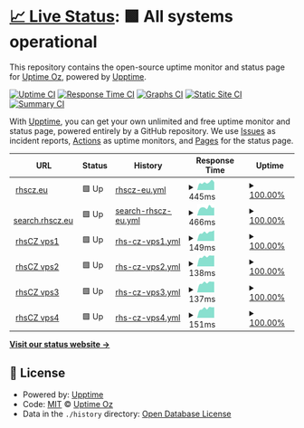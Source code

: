 # [📈 Live Status](https://up.rhscz.eu): <!--live status--> **🟩 All systems operational**

This repository contains the open-source uptime monitor and status page for [Uptime Oz](https://up.rhscz.eu), powered by [Upptime](https://github.com/upptime/upptime).

[![Uptime CI](https://github.com/uptime/uptime/workflows/Uptime%20CI/badge.svg)](https://github.com/uptime/uptime/actions?query=workflow%3A%22Uptime+CI%22)
[![Response Time CI](https://github.com/uptime/uptime/workflows/Response%20Time%20CI/badge.svg)](https://github.com/uptime/uptime/actions?query=workflow%3A%22Response+Time+CI%22)
[![Graphs CI](https://github.com/uptime/uptime/workflows/Graphs%20CI/badge.svg)](https://github.com/uptime/uptime/actions?query=workflow%3A%22Graphs+CI%22)
[![Static Site CI](https://github.com/uptime/uptime/workflows/Static%20Site%20CI/badge.svg)](https://github.com/uptime/uptime/actions?query=workflow%3A%22Static+Site+CI%22)
[![Summary CI](https://github.com/uptime/uptime/workflows/Summary%20CI/badge.svg)](https://github.com/uptime/uptime/actions?query=workflow%3A%22Summary+CI%22)

With [Upptime](https://upptime.js.org), you can get your own unlimited and free uptime monitor and status page, powered entirely by a GitHub repository. We use [Issues](https://github.com/uptime/uptime/issues) as incident reports, [Actions](https://github.com/uptime/uptime/actions) as uptime monitors, and [Pages](https://up.rhscz.eu) for the status page.

<!--start: status pages-->
<!-- This summary is generated by Upptime (https://github.com/upptime/upptime) -->
<!-- Do not edit this manually, your changes will be overwritten -->
<!-- prettier-ignore -->
| URL | Status | History | Response Time | Uptime |
| --- | ------ | ------- | ------------- | ------ |
| <img alt="" src="https://icons.duckduckgo.com/ip3/rhscz.eu.ico" height="13"> [rhscz.eu](https://rhscz.eu) | 🟩 Up | [rhscz-eu.yml](https://github.com/rhsCZ/uptime/commits/HEAD/history/rhscz-eu.yml) | <details><summary><img alt="Response time graph" src="./graphs/rhscz-eu/response-time-week.png" height="20"> 445ms</summary><br><a href="https://up.rhscz.eu/history/rhscz-eu"><img alt="Response time 650" src="https://img.shields.io/endpoint?url=https%3A%2F%2Fraw.githubusercontent.com%2FrhsCZ%2Fuptime%2FHEAD%2Fapi%2Frhscz-eu%2Fresponse-time.json"></a><br><a href="https://up.rhscz.eu/history/rhscz-eu"><img alt="24-hour response time 319" src="https://img.shields.io/endpoint?url=https%3A%2F%2Fraw.githubusercontent.com%2FrhsCZ%2Fuptime%2FHEAD%2Fapi%2Frhscz-eu%2Fresponse-time-day.json"></a><br><a href="https://up.rhscz.eu/history/rhscz-eu"><img alt="7-day response time 445" src="https://img.shields.io/endpoint?url=https%3A%2F%2Fraw.githubusercontent.com%2FrhsCZ%2Fuptime%2FHEAD%2Fapi%2Frhscz-eu%2Fresponse-time-week.json"></a><br><a href="https://up.rhscz.eu/history/rhscz-eu"><img alt="30-day response time 737" src="https://img.shields.io/endpoint?url=https%3A%2F%2Fraw.githubusercontent.com%2FrhsCZ%2Fuptime%2FHEAD%2Fapi%2Frhscz-eu%2Fresponse-time-month.json"></a><br><a href="https://up.rhscz.eu/history/rhscz-eu"><img alt="1-year response time 650" src="https://img.shields.io/endpoint?url=https%3A%2F%2Fraw.githubusercontent.com%2FrhsCZ%2Fuptime%2FHEAD%2Fapi%2Frhscz-eu%2Fresponse-time-year.json"></a></details> | <details><summary><a href="https://up.rhscz.eu/history/rhscz-eu">100.00%</a></summary><a href="https://up.rhscz.eu/history/rhscz-eu"><img alt="All-time uptime 100.00%" src="https://img.shields.io/endpoint?url=https%3A%2F%2Fraw.githubusercontent.com%2FrhsCZ%2Fuptime%2FHEAD%2Fapi%2Frhscz-eu%2Fuptime.json"></a><br><a href="https://up.rhscz.eu/history/rhscz-eu"><img alt="24-hour uptime 100.00%" src="https://img.shields.io/endpoint?url=https%3A%2F%2Fraw.githubusercontent.com%2FrhsCZ%2Fuptime%2FHEAD%2Fapi%2Frhscz-eu%2Fuptime-day.json"></a><br><a href="https://up.rhscz.eu/history/rhscz-eu"><img alt="7-day uptime 100.00%" src="https://img.shields.io/endpoint?url=https%3A%2F%2Fraw.githubusercontent.com%2FrhsCZ%2Fuptime%2FHEAD%2Fapi%2Frhscz-eu%2Fuptime-week.json"></a><br><a href="https://up.rhscz.eu/history/rhscz-eu"><img alt="30-day uptime 100.00%" src="https://img.shields.io/endpoint?url=https%3A%2F%2Fraw.githubusercontent.com%2FrhsCZ%2Fuptime%2FHEAD%2Fapi%2Frhscz-eu%2Fuptime-month.json"></a><br><a href="https://up.rhscz.eu/history/rhscz-eu"><img alt="1-year uptime 100.00%" src="https://img.shields.io/endpoint?url=https%3A%2F%2Fraw.githubusercontent.com%2FrhsCZ%2Fuptime%2FHEAD%2Fapi%2Frhscz-eu%2Fuptime-year.json"></a></details>
| <img alt="" src="https://icons.duckduckgo.com/ip3/search.rhscz.eu.ico" height="13"> [search.rhscz.eu](https://search.rhscz.eu) | 🟩 Up | [search-rhscz-eu.yml](https://github.com/rhsCZ/uptime/commits/HEAD/history/search-rhscz-eu.yml) | <details><summary><img alt="Response time graph" src="./graphs/search-rhscz-eu/response-time-week.png" height="20"> 466ms</summary><br><a href="https://up.rhscz.eu/history/search-rhscz-eu"><img alt="Response time 613" src="https://img.shields.io/endpoint?url=https%3A%2F%2Fraw.githubusercontent.com%2FrhsCZ%2Fuptime%2FHEAD%2Fapi%2Fsearch-rhscz-eu%2Fresponse-time.json"></a><br><a href="https://up.rhscz.eu/history/search-rhscz-eu"><img alt="24-hour response time 316" src="https://img.shields.io/endpoint?url=https%3A%2F%2Fraw.githubusercontent.com%2FrhsCZ%2Fuptime%2FHEAD%2Fapi%2Fsearch-rhscz-eu%2Fresponse-time-day.json"></a><br><a href="https://up.rhscz.eu/history/search-rhscz-eu"><img alt="7-day response time 466" src="https://img.shields.io/endpoint?url=https%3A%2F%2Fraw.githubusercontent.com%2FrhsCZ%2Fuptime%2FHEAD%2Fapi%2Fsearch-rhscz-eu%2Fresponse-time-week.json"></a><br><a href="https://up.rhscz.eu/history/search-rhscz-eu"><img alt="30-day response time 692" src="https://img.shields.io/endpoint?url=https%3A%2F%2Fraw.githubusercontent.com%2FrhsCZ%2Fuptime%2FHEAD%2Fapi%2Fsearch-rhscz-eu%2Fresponse-time-month.json"></a><br><a href="https://up.rhscz.eu/history/search-rhscz-eu"><img alt="1-year response time 613" src="https://img.shields.io/endpoint?url=https%3A%2F%2Fraw.githubusercontent.com%2FrhsCZ%2Fuptime%2FHEAD%2Fapi%2Fsearch-rhscz-eu%2Fresponse-time-year.json"></a></details> | <details><summary><a href="https://up.rhscz.eu/history/search-rhscz-eu">100.00%</a></summary><a href="https://up.rhscz.eu/history/search-rhscz-eu"><img alt="All-time uptime 100.00%" src="https://img.shields.io/endpoint?url=https%3A%2F%2Fraw.githubusercontent.com%2FrhsCZ%2Fuptime%2FHEAD%2Fapi%2Fsearch-rhscz-eu%2Fuptime.json"></a><br><a href="https://up.rhscz.eu/history/search-rhscz-eu"><img alt="24-hour uptime 100.00%" src="https://img.shields.io/endpoint?url=https%3A%2F%2Fraw.githubusercontent.com%2FrhsCZ%2Fuptime%2FHEAD%2Fapi%2Fsearch-rhscz-eu%2Fuptime-day.json"></a><br><a href="https://up.rhscz.eu/history/search-rhscz-eu"><img alt="7-day uptime 100.00%" src="https://img.shields.io/endpoint?url=https%3A%2F%2Fraw.githubusercontent.com%2FrhsCZ%2Fuptime%2FHEAD%2Fapi%2Fsearch-rhscz-eu%2Fuptime-week.json"></a><br><a href="https://up.rhscz.eu/history/search-rhscz-eu"><img alt="30-day uptime 100.00%" src="https://img.shields.io/endpoint?url=https%3A%2F%2Fraw.githubusercontent.com%2FrhsCZ%2Fuptime%2FHEAD%2Fapi%2Fsearch-rhscz-eu%2Fuptime-month.json"></a><br><a href="https://up.rhscz.eu/history/search-rhscz-eu"><img alt="1-year uptime 100.00%" src="https://img.shields.io/endpoint?url=https%3A%2F%2Fraw.githubusercontent.com%2FrhsCZ%2Fuptime%2FHEAD%2Fapi%2Fsearch-rhscz-eu%2Fuptime-year.json"></a></details>
| <img alt="" src="https://icons.duckduckgo.com/ip3/null.ico" height="13"> [rhsCZ vps1](vps.rhscz.eu) | 🟩 Up | [rhs-cz-vps1.yml](https://github.com/rhsCZ/uptime/commits/HEAD/history/rhs-cz-vps1.yml) | <details><summary><img alt="Response time graph" src="./graphs/rhs-cz-vps1/response-time-week.png" height="20"> 149ms</summary><br><a href="https://up.rhscz.eu/history/rhs-cz-vps1"><img alt="Response time 145" src="https://img.shields.io/endpoint?url=https%3A%2F%2Fraw.githubusercontent.com%2FrhsCZ%2Fuptime%2FHEAD%2Fapi%2Frhs-cz-vps1%2Fresponse-time.json"></a><br><a href="https://up.rhscz.eu/history/rhs-cz-vps1"><img alt="24-hour response time 121" src="https://img.shields.io/endpoint?url=https%3A%2F%2Fraw.githubusercontent.com%2FrhsCZ%2Fuptime%2FHEAD%2Fapi%2Frhs-cz-vps1%2Fresponse-time-day.json"></a><br><a href="https://up.rhscz.eu/history/rhs-cz-vps1"><img alt="7-day response time 149" src="https://img.shields.io/endpoint?url=https%3A%2F%2Fraw.githubusercontent.com%2FrhsCZ%2Fuptime%2FHEAD%2Fapi%2Frhs-cz-vps1%2Fresponse-time-week.json"></a><br><a href="https://up.rhscz.eu/history/rhs-cz-vps1"><img alt="30-day response time 150" src="https://img.shields.io/endpoint?url=https%3A%2F%2Fraw.githubusercontent.com%2FrhsCZ%2Fuptime%2FHEAD%2Fapi%2Frhs-cz-vps1%2Fresponse-time-month.json"></a><br><a href="https://up.rhscz.eu/history/rhs-cz-vps1"><img alt="1-year response time 145" src="https://img.shields.io/endpoint?url=https%3A%2F%2Fraw.githubusercontent.com%2FrhsCZ%2Fuptime%2FHEAD%2Fapi%2Frhs-cz-vps1%2Fresponse-time-year.json"></a></details> | <details><summary><a href="https://up.rhscz.eu/history/rhs-cz-vps1">100.00%</a></summary><a href="https://up.rhscz.eu/history/rhs-cz-vps1"><img alt="All-time uptime 100.00%" src="https://img.shields.io/endpoint?url=https%3A%2F%2Fraw.githubusercontent.com%2FrhsCZ%2Fuptime%2FHEAD%2Fapi%2Frhs-cz-vps1%2Fuptime.json"></a><br><a href="https://up.rhscz.eu/history/rhs-cz-vps1"><img alt="24-hour uptime 100.00%" src="https://img.shields.io/endpoint?url=https%3A%2F%2Fraw.githubusercontent.com%2FrhsCZ%2Fuptime%2FHEAD%2Fapi%2Frhs-cz-vps1%2Fuptime-day.json"></a><br><a href="https://up.rhscz.eu/history/rhs-cz-vps1"><img alt="7-day uptime 100.00%" src="https://img.shields.io/endpoint?url=https%3A%2F%2Fraw.githubusercontent.com%2FrhsCZ%2Fuptime%2FHEAD%2Fapi%2Frhs-cz-vps1%2Fuptime-week.json"></a><br><a href="https://up.rhscz.eu/history/rhs-cz-vps1"><img alt="30-day uptime 100.00%" src="https://img.shields.io/endpoint?url=https%3A%2F%2Fraw.githubusercontent.com%2FrhsCZ%2Fuptime%2FHEAD%2Fapi%2Frhs-cz-vps1%2Fuptime-month.json"></a><br><a href="https://up.rhscz.eu/history/rhs-cz-vps1"><img alt="1-year uptime 100.00%" src="https://img.shields.io/endpoint?url=https%3A%2F%2Fraw.githubusercontent.com%2FrhsCZ%2Fuptime%2FHEAD%2Fapi%2Frhs-cz-vps1%2Fuptime-year.json"></a></details>
| <img alt="" src="https://icons.duckduckgo.com/ip3/null.ico" height="13"> [rhsCZ vps2](vps2.rhscz.eu) | 🟩 Up | [rhs-cz-vps2.yml](https://github.com/rhsCZ/uptime/commits/HEAD/history/rhs-cz-vps2.yml) | <details><summary><img alt="Response time graph" src="./graphs/rhs-cz-vps2/response-time-week.png" height="20"> 138ms</summary><br><a href="https://up.rhscz.eu/history/rhs-cz-vps2"><img alt="Response time 158" src="https://img.shields.io/endpoint?url=https%3A%2F%2Fraw.githubusercontent.com%2FrhsCZ%2Fuptime%2FHEAD%2Fapi%2Frhs-cz-vps2%2Fresponse-time.json"></a><br><a href="https://up.rhscz.eu/history/rhs-cz-vps2"><img alt="24-hour response time 117" src="https://img.shields.io/endpoint?url=https%3A%2F%2Fraw.githubusercontent.com%2FrhsCZ%2Fuptime%2FHEAD%2Fapi%2Frhs-cz-vps2%2Fresponse-time-day.json"></a><br><a href="https://up.rhscz.eu/history/rhs-cz-vps2"><img alt="7-day response time 138" src="https://img.shields.io/endpoint?url=https%3A%2F%2Fraw.githubusercontent.com%2FrhsCZ%2Fuptime%2FHEAD%2Fapi%2Frhs-cz-vps2%2Fresponse-time-week.json"></a><br><a href="https://up.rhscz.eu/history/rhs-cz-vps2"><img alt="30-day response time 166" src="https://img.shields.io/endpoint?url=https%3A%2F%2Fraw.githubusercontent.com%2FrhsCZ%2Fuptime%2FHEAD%2Fapi%2Frhs-cz-vps2%2Fresponse-time-month.json"></a><br><a href="https://up.rhscz.eu/history/rhs-cz-vps2"><img alt="1-year response time 158" src="https://img.shields.io/endpoint?url=https%3A%2F%2Fraw.githubusercontent.com%2FrhsCZ%2Fuptime%2FHEAD%2Fapi%2Frhs-cz-vps2%2Fresponse-time-year.json"></a></details> | <details><summary><a href="https://up.rhscz.eu/history/rhs-cz-vps2">100.00%</a></summary><a href="https://up.rhscz.eu/history/rhs-cz-vps2"><img alt="All-time uptime 100.00%" src="https://img.shields.io/endpoint?url=https%3A%2F%2Fraw.githubusercontent.com%2FrhsCZ%2Fuptime%2FHEAD%2Fapi%2Frhs-cz-vps2%2Fuptime.json"></a><br><a href="https://up.rhscz.eu/history/rhs-cz-vps2"><img alt="24-hour uptime 100.00%" src="https://img.shields.io/endpoint?url=https%3A%2F%2Fraw.githubusercontent.com%2FrhsCZ%2Fuptime%2FHEAD%2Fapi%2Frhs-cz-vps2%2Fuptime-day.json"></a><br><a href="https://up.rhscz.eu/history/rhs-cz-vps2"><img alt="7-day uptime 100.00%" src="https://img.shields.io/endpoint?url=https%3A%2F%2Fraw.githubusercontent.com%2FrhsCZ%2Fuptime%2FHEAD%2Fapi%2Frhs-cz-vps2%2Fuptime-week.json"></a><br><a href="https://up.rhscz.eu/history/rhs-cz-vps2"><img alt="30-day uptime 100.00%" src="https://img.shields.io/endpoint?url=https%3A%2F%2Fraw.githubusercontent.com%2FrhsCZ%2Fuptime%2FHEAD%2Fapi%2Frhs-cz-vps2%2Fuptime-month.json"></a><br><a href="https://up.rhscz.eu/history/rhs-cz-vps2"><img alt="1-year uptime 100.00%" src="https://img.shields.io/endpoint?url=https%3A%2F%2Fraw.githubusercontent.com%2FrhsCZ%2Fuptime%2FHEAD%2Fapi%2Frhs-cz-vps2%2Fuptime-year.json"></a></details>
| <img alt="" src="https://icons.duckduckgo.com/ip3/null.ico" height="13"> [rhsCZ vps3](vps3.rhscz.eu) | 🟩 Up | [rhs-cz-vps3.yml](https://github.com/rhsCZ/uptime/commits/HEAD/history/rhs-cz-vps3.yml) | <details><summary><img alt="Response time graph" src="./graphs/rhs-cz-vps3/response-time-week.png" height="20"> 137ms</summary><br><a href="https://up.rhscz.eu/history/rhs-cz-vps3"><img alt="Response time 171" src="https://img.shields.io/endpoint?url=https%3A%2F%2Fraw.githubusercontent.com%2FrhsCZ%2Fuptime%2FHEAD%2Fapi%2Frhs-cz-vps3%2Fresponse-time.json"></a><br><a href="https://up.rhscz.eu/history/rhs-cz-vps3"><img alt="24-hour response time 116" src="https://img.shields.io/endpoint?url=https%3A%2F%2Fraw.githubusercontent.com%2FrhsCZ%2Fuptime%2FHEAD%2Fapi%2Frhs-cz-vps3%2Fresponse-time-day.json"></a><br><a href="https://up.rhscz.eu/history/rhs-cz-vps3"><img alt="7-day response time 137" src="https://img.shields.io/endpoint?url=https%3A%2F%2Fraw.githubusercontent.com%2FrhsCZ%2Fuptime%2FHEAD%2Fapi%2Frhs-cz-vps3%2Fresponse-time-week.json"></a><br><a href="https://up.rhscz.eu/history/rhs-cz-vps3"><img alt="30-day response time 191" src="https://img.shields.io/endpoint?url=https%3A%2F%2Fraw.githubusercontent.com%2FrhsCZ%2Fuptime%2FHEAD%2Fapi%2Frhs-cz-vps3%2Fresponse-time-month.json"></a><br><a href="https://up.rhscz.eu/history/rhs-cz-vps3"><img alt="1-year response time 171" src="https://img.shields.io/endpoint?url=https%3A%2F%2Fraw.githubusercontent.com%2FrhsCZ%2Fuptime%2FHEAD%2Fapi%2Frhs-cz-vps3%2Fresponse-time-year.json"></a></details> | <details><summary><a href="https://up.rhscz.eu/history/rhs-cz-vps3">100.00%</a></summary><a href="https://up.rhscz.eu/history/rhs-cz-vps3"><img alt="All-time uptime 100.00%" src="https://img.shields.io/endpoint?url=https%3A%2F%2Fraw.githubusercontent.com%2FrhsCZ%2Fuptime%2FHEAD%2Fapi%2Frhs-cz-vps3%2Fuptime.json"></a><br><a href="https://up.rhscz.eu/history/rhs-cz-vps3"><img alt="24-hour uptime 100.00%" src="https://img.shields.io/endpoint?url=https%3A%2F%2Fraw.githubusercontent.com%2FrhsCZ%2Fuptime%2FHEAD%2Fapi%2Frhs-cz-vps3%2Fuptime-day.json"></a><br><a href="https://up.rhscz.eu/history/rhs-cz-vps3"><img alt="7-day uptime 100.00%" src="https://img.shields.io/endpoint?url=https%3A%2F%2Fraw.githubusercontent.com%2FrhsCZ%2Fuptime%2FHEAD%2Fapi%2Frhs-cz-vps3%2Fuptime-week.json"></a><br><a href="https://up.rhscz.eu/history/rhs-cz-vps3"><img alt="30-day uptime 100.00%" src="https://img.shields.io/endpoint?url=https%3A%2F%2Fraw.githubusercontent.com%2FrhsCZ%2Fuptime%2FHEAD%2Fapi%2Frhs-cz-vps3%2Fuptime-month.json"></a><br><a href="https://up.rhscz.eu/history/rhs-cz-vps3"><img alt="1-year uptime 100.00%" src="https://img.shields.io/endpoint?url=https%3A%2F%2Fraw.githubusercontent.com%2FrhsCZ%2Fuptime%2FHEAD%2Fapi%2Frhs-cz-vps3%2Fuptime-year.json"></a></details>
| <img alt="" src="https://icons.duckduckgo.com/ip3/null.ico" height="13"> [rhsCZ vps4](vps4.rhscz.eu) | 🟩 Up | [rhs-cz-vps4.yml](https://github.com/rhsCZ/uptime/commits/HEAD/history/rhs-cz-vps4.yml) | <details><summary><img alt="Response time graph" src="./graphs/rhs-cz-vps4/response-time-week.png" height="20"> 151ms</summary><br><a href="https://up.rhscz.eu/history/rhs-cz-vps4"><img alt="Response time 159" src="https://img.shields.io/endpoint?url=https%3A%2F%2Fraw.githubusercontent.com%2FrhsCZ%2Fuptime%2FHEAD%2Fapi%2Frhs-cz-vps4%2Fresponse-time.json"></a><br><a href="https://up.rhscz.eu/history/rhs-cz-vps4"><img alt="24-hour response time 122" src="https://img.shields.io/endpoint?url=https%3A%2F%2Fraw.githubusercontent.com%2FrhsCZ%2Fuptime%2FHEAD%2Fapi%2Frhs-cz-vps4%2Fresponse-time-day.json"></a><br><a href="https://up.rhscz.eu/history/rhs-cz-vps4"><img alt="7-day response time 151" src="https://img.shields.io/endpoint?url=https%3A%2F%2Fraw.githubusercontent.com%2FrhsCZ%2Fuptime%2FHEAD%2Fapi%2Frhs-cz-vps4%2Fresponse-time-week.json"></a><br><a href="https://up.rhscz.eu/history/rhs-cz-vps4"><img alt="30-day response time 170" src="https://img.shields.io/endpoint?url=https%3A%2F%2Fraw.githubusercontent.com%2FrhsCZ%2Fuptime%2FHEAD%2Fapi%2Frhs-cz-vps4%2Fresponse-time-month.json"></a><br><a href="https://up.rhscz.eu/history/rhs-cz-vps4"><img alt="1-year response time 159" src="https://img.shields.io/endpoint?url=https%3A%2F%2Fraw.githubusercontent.com%2FrhsCZ%2Fuptime%2FHEAD%2Fapi%2Frhs-cz-vps4%2Fresponse-time-year.json"></a></details> | <details><summary><a href="https://up.rhscz.eu/history/rhs-cz-vps4">100.00%</a></summary><a href="https://up.rhscz.eu/history/rhs-cz-vps4"><img alt="All-time uptime 99.80%" src="https://img.shields.io/endpoint?url=https%3A%2F%2Fraw.githubusercontent.com%2FrhsCZ%2Fuptime%2FHEAD%2Fapi%2Frhs-cz-vps4%2Fuptime.json"></a><br><a href="https://up.rhscz.eu/history/rhs-cz-vps4"><img alt="24-hour uptime 100.00%" src="https://img.shields.io/endpoint?url=https%3A%2F%2Fraw.githubusercontent.com%2FrhsCZ%2Fuptime%2FHEAD%2Fapi%2Frhs-cz-vps4%2Fuptime-day.json"></a><br><a href="https://up.rhscz.eu/history/rhs-cz-vps4"><img alt="7-day uptime 100.00%" src="https://img.shields.io/endpoint?url=https%3A%2F%2Fraw.githubusercontent.com%2FrhsCZ%2Fuptime%2FHEAD%2Fapi%2Frhs-cz-vps4%2Fuptime-week.json"></a><br><a href="https://up.rhscz.eu/history/rhs-cz-vps4"><img alt="30-day uptime 99.71%" src="https://img.shields.io/endpoint?url=https%3A%2F%2Fraw.githubusercontent.com%2FrhsCZ%2Fuptime%2FHEAD%2Fapi%2Frhs-cz-vps4%2Fuptime-month.json"></a><br><a href="https://up.rhscz.eu/history/rhs-cz-vps4"><img alt="1-year uptime 99.80%" src="https://img.shields.io/endpoint?url=https%3A%2F%2Fraw.githubusercontent.com%2FrhsCZ%2Fuptime%2FHEAD%2Fapi%2Frhs-cz-vps4%2Fuptime-year.json"></a></details>

<!--end: status pages-->

[**Visit our status website →**](https://up.rhscz.eu)

## 📄 License

- Powered by: [Upptime](https://github.com/upptime/upptime)
- Code: [MIT](./LICENSE) © [Uptime Oz](https://up.rhscz.eu)
- Data in the `./history` directory: [Open Database License](https://opendatacommons.org/licenses/odbl/1-0/)
